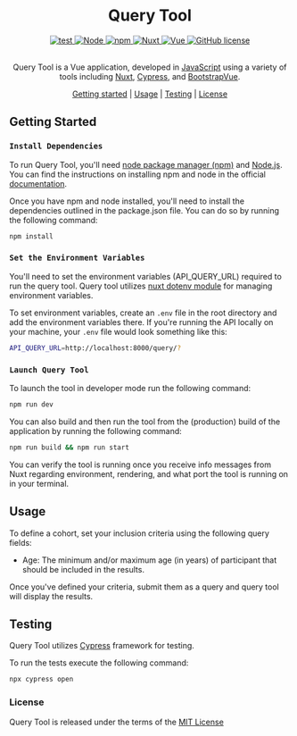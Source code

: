 <div align="center">

# Query Tool

    
<div>
    <a href="https://github.com/neurobagel/query-tool/actions/workflows/test.yaml">
        <img src="https://img.shields.io/github/actions/workflow/status/neurobagel/query-tool/test.yaml?color=BDB76B&label=test&style=flat-square" alt="test">
    </a>
    <a href="https://nodejs.org/en//">
        <img src="https://img.shields.io/badge/node-16.14-8FBC8F?style=flat-square" alt="Node">
    <a href="https://www.npmjs.com/">
        <img src="https://img.shields.io/badge/npm-8.3-CD5C5C?style=flat-square" alt="npm">
    </a>
    <a href="https://nuxtjs.org/">
        <img src="https://img.shields.io/badge/nuxt-2.15-F0FFF0?style=flat-square" alt="Nuxt">
    </a>
    <a href="https://vuejs.org/">
        <img src="https://img.shields.io/badge/vue-2.17-D8BFD8?style=flat-square" alt="Vue">
    </a>
    <a href="LICENSE">
        <img src="https://img.shields.io/github/license/neurobagel/query-tool?color=4682B4&style=flat-square" alt="GitHub license">
    </a>
</div>
<br>

Query Tool is a Vue application, developed in [JavaScript](https://www.javascript.com/) using a variety of tools including [Nuxt](https://nuxtjs.org/), [Cypress](https://www.cypress.io/), and [BootstrapVue](https://bootstrap-vue.org/docs).

[Getting started](#getting-started) |
[Usage](#usage) |
[Testing](#testing) |
[License](#license)

</div>

## Getting Started

### `Install Dependencies`

To run Query Tool, you'll need [node package manager (npm)](https://www.npmjs.com/) and [Node.js](https://nodejs.org/en/).
You can find the instructions on installing npm and node in the official [documentation](https://docs.npmjs.com/downloading-and-installing-node-js-and-npm).

Once you have npm and node installed, you'll need to install the dependencies outlined in the package.json file.
You can do so by running the following command:

```bash
npm install
```

### `Set the Environment Variables`

You'll need to set the environment variables (API_QUERY_URL) required to run the query tool. Query tool utilizes [nuxt dotenv module](https://github.com/nuxt-community/dotenv-module) for managing environment variables. 

To set environment variables, create an `.env` file in the root directory and add the environment variables there. If you're running the API locally on your machine, your `.env` file would look something like this:

```bash
API_QUERY_URL=http://localhost:8000/query/?
```

### `Launch Query Tool`

To launch the tool in developer mode run the following command:

```bash
npm run dev
```

You can also build and then run the tool from the (production) build of the application by running the following command:

```bash
npm run build && npm run start
```

You can verify the tool is running once you receive info messages from Nuxt regarding environment, rendering, and what port the tool is running on in your terminal.

## Usage

To define a cohort, set your inclusion criteria using the following query fields:

- Age: The minimum and/or maximum age (in years) of participant that should be included in the results.

Once you've defined your criteria, submit them as a query and query tool will display the results.

## Testing

Query Tool utilizes [Cypress](https://www.cypress.io/) framework for testing.

To run the tests execute the following command:

```bash
npx cypress open
```

### License

Query Tool is released under the terms of the [MIT License](LICENSE)